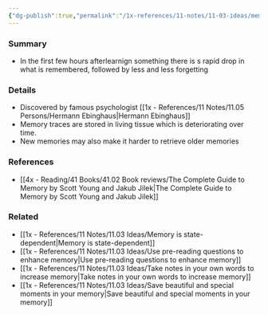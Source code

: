 ```yaml
---
{"dg-publish":true,"permalink":"/1x-references/11-notes/11-03-ideas/memory-decay-is-exponential/","title":"Memory decay is exponential"}
---
```



### Summary
- In the first few hours afterlearnign something there is s rapid drop in what is remembered, followed by less and less forgetting

### Details
- Discovered by famous psychologist [[1x - References/11 Notes/11.05 Persons/Hermann Ebinghaus\|Hermann Ebinghaus]]
- Memory traces are stored in living tissue which is deteriorating over time.
- New memories may also make it harder to retrieve older memories

### References
- [[4x - Reading/41 Books/41.02 Book reviews/The Complete Guide to Memory by Scott Young and Jakub Jilek\|The Complete Guide to Memory by Scott Young and Jakub Jilek]]

### Related
- [[1x - References/11 Notes/11.03 Ideas/Memory is state-dependent\|Memory is state-dependent]]
- [[1x - References/11 Notes/11.03 Ideas/Use pre-reading questions to enhance memory\|Use pre-reading questions to enhance memory]]
- [[1x - References/11 Notes/11.03 Ideas/Take notes in your own words to increase memory\|Take notes in your own words to increase memory]]
- [[1x - References/11 Notes/11.03 Ideas/Save beautiful and special moments in your memory\|Save beautiful and special moments in your memory]]